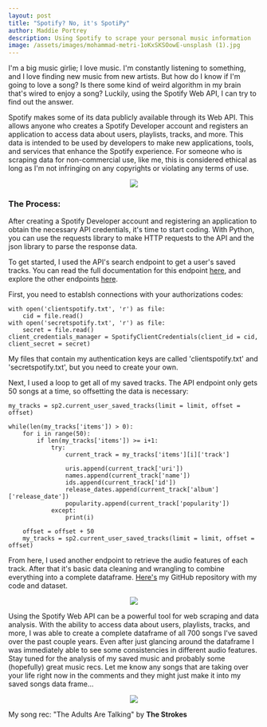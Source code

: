 ```yaml
---
layout: post
title: "Spotify? No, it's SpotiPy"
author: Maddie Portrey
description: Using Spotify to scrape your personal music information
image: /assets/images/mohammad-metri-1oKxSKSOowE-unsplash (1).jpg
---
```


I'm a big music girlie; I love music. I'm constantly listening to something, and I love finding new music from new artists. But how do I know if I'm going to love a song? Is there some kind of weird algorithm in my brain that's wired to enjoy a song? Luckily, using the Spotify Web API, I can try to find out the answer.

Spotify makes some of its data publicly available through its Web API. This allows anyone who creates a Spotify Developer account and registers an application to access data about users, playlists, tracks, and more. This data is intended to be used by developers to make new applications, tools, and services that enhance the Spotify experience. For someone who is scraping data for non-commercial use, like me, this is considered ethical as long as I'm not infringing on any copyrights or violating any terms of use.

 <p align="center">
<img src="https://raw.githubusercontent.com/maddiekkay/my386blog/main/assets/images/clay-banks-fEVaiLwWvlU-unsplash.jpg"/>
</p>

### The Process:

After creating a Spotify Developer account and registering an application to obtain the necessary API credentials, it's time to start coding. With Python, you can use the requests library to make HTTP requests to the API and the json library to parse the response data.

To get started, I used the API's search endpoint to get a user's saved tracks. You can read the full documentation for this endpoint [here](https://developer.spotify.com/documentation/web-api/reference/#/operations/check-users-saved-episodes), and explore the other endpoints [here](https://developer.spotify.com/documentation/web-api/reference/#/).

First, you need to establsh connections with your authorizations codes:

```
with open('clientspotify.txt', 'r') as file:
    cid = file.read()
with open('secretspotify.txt', 'r') as file:
    secret = file.read()
client_credentials_manager = SpotifyClientCredentials(client_id = cid, client_secret = secret)
```

My files that contain my authentication keys are called 'clientspotify.txt' and 'secretspotify.txt', but you need to create your own.

Next, I used a loop to get all of my saved tracks. The API endpoint only gets 50 songs at a time, so offsetting the data is necessary:

```
my_tracks = sp2.current_user_saved_tracks(limit = limit, offset = offset)

while(len(my_tracks['items']) > 0):
    for i in range(50):
        if len(my_tracks['items']) >= i+1:
            try:
                current_track = my_tracks['items'][i]['track']
                
                uris.append(current_track['uri'])
                names.append(current_track['name'])
                ids.append(current_track['id'])
                release_dates.append(current_track['album']['release_date'])
                popularity.append(current_track['popularity'])
            except:
                print(i)
                
    offset = offset + 50
    my_tracks = sp2.current_user_saved_tracks(limit = limit, offset = offset)
```

From here, I used another endpoint to retrieve the audio features of each track. After that it's basic data cleaning and wrangling to combine everything into a complete dataframe. [Here's](https://github.com/maddiekkay/Spotify-Project) my GitHub repository with my code and dataset.

 <p align="center">
<img src="https://raw.githubusercontent.com/maddiekkay/my386blog/main/assets/images/dominik-vanyi-5Fxuo7x-eyg-unsplash.jpg"/>
</p>

Using the Spotify Web API can be a powerful tool for web scraping and data analysis. With the ability to access data about users, playlists, tracks, and more, I was able to create a complete dataframe of all 700 songs I've saved over the past couple years. Even after just glancing around the dataframe I was immediately able to see some consistencies in different audio features. Stay tuned for the analysis of my saved music and probably some (hopefully) great music recs. Let me know any songs that are taking over your life right now in the comments and they might just make it into my saved songs data frame...

 <p align="center">
<img src="https://raw.githubusercontent.com/maddiekkay/my386blog/main/assets/images/muneeb-syed-4_M8uIfPEZw-unsplash.jpg"/>
</p>

My song rec: "The Adults Are Talking" by **The Strokes**
